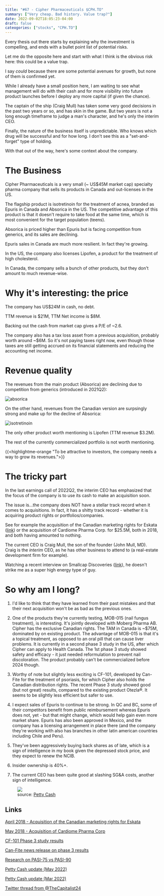 ```yaml
---
title: "#67 - Cipher Pharmaceuticals $CPH.TO"
summary: ["Very cheap. Bad history. Value trap?"]
date: 2022-09-02T18:05:23-04:00
draft: false
cateogories: ["stocks", "CPH.TO"]
---
```


Every thesis out there starts by explaining why the investment is compelling, and ends with a bullet point list of potential risks.

Let me do the opposite here and start with what I think is the obvious risk here: this could be a value trap.

I say _could_ because there are some potential avenues for growth, but none of them is confirmed yet. 

While I already have a small position here, I am waiting to see what management will do with their cash and for more visibility into future product launches before I deploy any more capital (if given the chance).

The captain of the ship (Craig Mull) has taken some very good decisions in the past two years or so, and has skin in the game. But two years is not a long enough timeframe to judge a man's character, and he's only the interim CEO. 

Finally, the nature of the business itself is unpredictable. Who knows which drug will be successful and for how long. I don't see this as a "set-and-forget" type of holding.

With that out of the way, here's some context about the company.

# The Business

Cipher Pharmaceuticals is a very small (~ US$45M market cap) specialty pharma company that sells its products in Canada and out-licenses in the US.

The flagship product is isotretinoin for the treatment of acnea, branded as Epuris in Canada and Absorica in the US. The competitive advantage of this product is that it doesn't require to take food at the same time, which is most convenient for the target population (teens).

Absorica is priced higher than Epuris but is facing competition from generics, and its sales are declining.

Epuris sales in Canada are much more resilient. In fact they're growing.

In the US, the company also licenses Lipofen, a product for the treatment of high cholesterol.

In Canada, the company sells a bunch of other products, but they don't amount to much revenue-wise.

# Why it's interesting: the price

The company has US$24M in cash, no debt.

TTM revenue is $21M, TTM Net income is $8M.

Backing out the cash from market cap gives a P/E of ~2.6.

The company also has a tax loss asset from a previous acquisition, probably worth around ~$6M. So it's not paying taxes right now, even though those taxes are still getting accrued on its financial statements and reducing the accounting net income.

# Revenue quality

The revenues from the main product (Absorica) are declining due to competition from generics (introduced in 2021Q2):

![absorica](/images/absorica.png)

On the other hand, revenues from the Canadian version are surpsingly strong and make up for the decline of Absorica:

![isotretinoin](/images/isotretinoin.png)

The only other product worth mentioning is Lipofen (TTM revenue $3.2M).

The rest of the currently commercialized portfolio is not worth mentioning.

{{<highlightme-orange "To be attractive to investors, the company needs a way to grow its revenues.">}}

# The tricky part

In the last earnings call of 2022Q2, the interim CEO has emphasized that the focus of the company is to use its cash to make an acquisition soon.

The issue is...the company does NOT have a stellar track record when it comes to acquisitions. In fact, it has a shitty track record - whether it is acquiring product rights or portfolios/companies.

See for example the acquisition of the Canadian marketing rights for Eskata ([link](https://www.cantechletter.com/2018/04/cipher-pharmaceuticals-has-a-big-upside-says-echelon-wealth/#)) or the acquisition of Cardiome Pharma Corp. for $25.5M, both in 2018, and both having amounted to nothing.

The current CEO is Craig Mull, the son of the founder (John Mull, MD). Craig is the *interim* CEO, as he has other business to attend to (a real-estate development firm for example).

Watching a recent interview on Smallcap Discoveries ([link](https://www.youtube.com/watch?v=KaMcG2ZO1Sc)), he doesn't strike me as a super high energy type of guy.

# So why am I long?

1. I'd like to think that they have learned from their past mistakes and that their next acquisition won't be as bad as the previous ones.

2. One of the products they're currently testing, MOB-015 (nail fungus treatment), is interesting. It's jointly developed with Moberg Pharma AB. Cipher has the exclusive Canadian rights. The TAM in Canada is ~$75M, dominated by on existing product. The advantage of MOB-015 is that it's a topical treatment, as opposed to an oral pill that can cause liver problems. It is currently in a second phase 3 study in the US, after which Cipher can apply to Health Canada. The 1st phase 3 study showed safety and efficacy - it just needed reformulation to prevent nail discoloration. The product probably can't be commercialized before 2024 though.

3. Worthy of note but slightly less exciting is CF-101, developed by Can-Fite for the treatment of psoriasis, for which Cipher also holds the Canadian distribution rights. The recent Phase 3 study showed good (but not great) results, compared to the existing product Otezla®. It seems to be slightly less efficient but safer to use.

4. I expect sales of Epuris to continue to be strong. In QC and BC, some of their competitors benefit from public reimbursement whereas Epuris does not, yet - but that might change, which would help gain even more market share. Epuris has also been approved in Mexico, and the company has a licensing arrangement in place there (and the company they're working with also has branches in other latin american countries including Chile and Peru).

5. They've been aggressively buying back shares as of late, which is a sign of intelligence in my book given the depressed stock price, and they expect to renew the NCIB.

6. Insider ownership is 40%+.

7. The current CEO has been quite good at slashing SG&A costs, another sign of intelligence.

<figure>
  <img src="/images/cipher-sga.png">
  <figcaption>source: <a href=https://pettycash.substack.com/p/cipher-pharmaceuticals-inc-update>Petty Cash</a></figcaption>
</figure>

## Links

[April 2018 - Acquisition of the Canadian marketing rights for Eskata](https://www.cantechletter.com/2018/04/cipher-pharmaceuticals-has-a-big-upside-says-echelon-wealth/#)

[May 2018 - Acquisition of Cardiome Pharma Corp](https://cipher.investorroom.com/2018-05-16-Cipher-Pharmaceuticals-Inc-Completes-Acquisition-of-100-of-Cardiome-Pharma-Corp)

[CF-101 Phase 3 study results](https://seekingalpha.com/news/3852810-can-fite-stock-rises-23-as-psoriasis-drug-beats-placebo-but-lags-behind-otezla-in-phase-3-trial)

[Can-Fite news release on phase 3 results](https://ir.canfite.com/news-events/press-releases/detail/993/can-fite-announces-positive-top-line-results-from)

[Research on PASI-75 vs PASI-90](https://pubmed.ncbi.nlm.nih.gov/28042711/#:~:text=PASI%2075%20indicates%20a%2075,indicative%20of%20excellent%20disease%20improvement)

[Petty Cash update (May 2022)](https://pettycash.substack.com/p/cipher-pharmaceuticals-inc-update)

[Petty Cash update (Mar 2022)](https://pettycash.substack.com/p/cipher-update-cphto?r=7zdst&s=w&utm_campaign=post&utm_medium=web)

[Twitter thread from @TheCapitalist24](https://twitter.com/TheCapitalist24/status/1506989560546349072)


